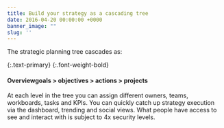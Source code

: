 ```yaml
---
title: Build your strategy as a cascading tree
date: 2016-04-20 00:00:00 +0000
banner_image: ""
slug: ''
---
```


The strategic planning tree cascades as:

{:.text-primary}
{:.font-weight-bold}
#### Overviewgoals > objectives > actions > projects

At each level in the tree you can assign different owners, teams, workboards, tasks and KPIs. You can quickly catch up strategy execution via the dashboard, trending and social views. What people have access to see and interact with is subject to 4x security levels.